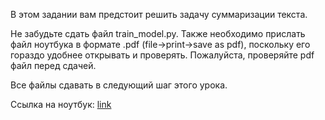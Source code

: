 В этом задании вам предстоит решить задачу суммаризации текста.

Не забудьте сдать файл train_model.py. Также необходимо прислать файл ноутбука в формате .pdf (file->print->save as pdf), поскольку его гораздо удобнее открывать и проверять. Пожалуйста, проверяйте pdf файл перед сдачей.

Все файлы сдавать в следующий шаг этого урока.

Ссылка на ноутбук: [link](https://drive.google.com/file/d/1GedLUtzJyZ6f429iVhSDvvkNrGrQ1iB_/view?usp=sharing)

